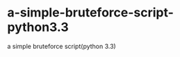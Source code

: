 a-simple-bruteforce-script-python3.3
====================================

a simple bruteforce script(python 3.3)
